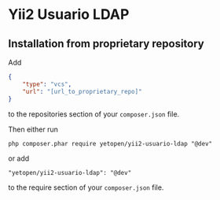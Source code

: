 # Yii2 Usuario LDAP

## Installation from proprietary repository

Add

```json
{
    "type": "vcs",
    "url": "[url_to_proprietary_repo]"
}
```

to the repositories section of your `composer.json` file.

Then either run
    
```
php composer.phar require yetopen/yii2-usuario-ldap "@dev"
```

or add

```
"yetopen/yii2-usuario-ldap": "@dev"
```

to the require section of your `composer.json` file.

